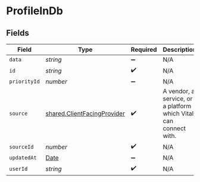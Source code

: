 # ProfileInDb


## Fields

| Field                                                                                         | Type                                                                                          | Required                                                                                      | Description                                                                                   | Example                                                                                       |
| --------------------------------------------------------------------------------------------- | --------------------------------------------------------------------------------------------- | --------------------------------------------------------------------------------------------- | --------------------------------------------------------------------------------------------- | --------------------------------------------------------------------------------------------- |
| `data`                                                                                        | *string*                                                                                      | :heavy_minus_sign:                                                                            | N/A                                                                                           |                                                                                               |
| `id`                                                                                          | *string*                                                                                      | :heavy_check_mark:                                                                            | N/A                                                                                           |                                                                                               |
| `priorityId`                                                                                  | *number*                                                                                      | :heavy_minus_sign:                                                                            | N/A                                                                                           |                                                                                               |
| `source`                                                                                      | [shared.ClientFacingProvider](../../../sdk/models/shared/clientfacingprovider.md)             | :heavy_check_mark:                                                                            | A vendor, a service, or a platform which Vital can connect with.                              | {"name":"Oura","slug":"oura","logo":"https://logo_url.com"}                                   |
| `sourceId`                                                                                    | *number*                                                                                      | :heavy_check_mark:                                                                            | N/A                                                                                           |                                                                                               |
| `updatedAt`                                                                                   | [Date](https://developer.mozilla.org/en-US/docs/Web/JavaScript/Reference/Global_Objects/Date) | :heavy_minus_sign:                                                                            | N/A                                                                                           |                                                                                               |
| `userId`                                                                                      | *string*                                                                                      | :heavy_check_mark:                                                                            | N/A                                                                                           |                                                                                               |